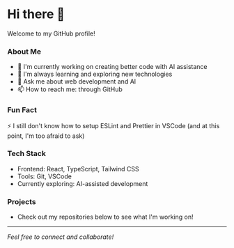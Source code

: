 # Hi there 👋

Welcome to my GitHub profile!

### About Me
- 🔭 I'm currently working on creating better code with AI assistance
- 🌱 I'm always learning and exploring new technologies
- 💬 Ask me about web development and AI
- 📫 How to reach me: through GitHub

### Fun Fact
⚡ I still don't know how to setup ESLint and Prettier in VSCode (and at this point, I'm too afraid to ask)

### Tech Stack
- Frontend: React, TypeScript, Tailwind CSS
- Tools: Git, VSCode
- Currently exploring: AI-assisted development

### Projects
- Check out my repositories below to see what I'm working on!

---
*Feel free to connect and collaborate!*

